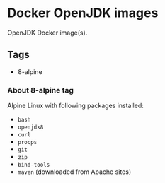 # Docker OpenJDK images

OpenJDK Docker image(s).

## Tags
* 8-alpine

### About 8-alpine tag
Alpine Linux with following packages installed:
* `bash`
* `openjdk8`
* `curl`
* `procps`
* `git`
* `zip`
* `bind-tools`
* `maven` (downloaded from Apache sites)
